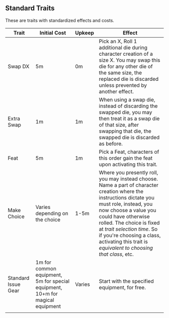 ## Standard Traits

These are traits with standardized effects and costs.

| Trait               | Initial Cost                                                                  | Upkeep | Effect                                                                                                                                                                                                                                                                                                                                              |
| ------------------- | ----------------------------------------------------------------------------- | ------ | --------------------------------------------------------------------------------------------------------------------------------------------------------------------------------------------------------------------------------------------------------------------------------------------------------------------------------------------------- |
| Swap DX             | 5m                                                                            | 0m     | Pick an X, Roll 1 additional die during character creation of a size X. You may swap this die for any other die of the same size, the replaced die is discarded unless prevented by another effect.                                                                                                                                                 |
| Extra Swap          | 1m                                                                            | 1m     | When using a swap die, instead of discarding the swapped die, you may then treat it as a swap die of that size, after swapping that die, the swapped die is discarded as before.                                                                                                                                                                    |
| Feat                | 5m                                                                            | 1m     | Pick a Feat, characters of this order gain the feat upon activating this trait.                                                                                                                                                                                                                                                                     |
| Make Choice         | Varies depending on the choice                                                | 1-5m   | Where you presently roll, you may instead choose. Name a part of character creation where the instructions dictate you must role, instead, you now choose a value you could have otherwise rolled. The choice is fixed at _trait selection time_. So if you're choosing a class, activating this trait is _equivalent to choosing that class_, etc. |
| Standard Issue Gear | 1m for common equipment, 5m for special equipment, 10+m for magical equipment | Varies | Start with the specified equipment, for free.                                                                                                                                                                                                                                                                                                       |
|                     |                                                                               |        |                                                                                                                                                                                                                                                                                                                                                     |
